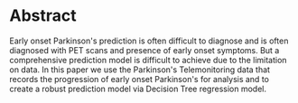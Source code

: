 <h1>Abstract</h1>


Early onset Parkinson's prediction is often difficult to diagnose and is often diagnosed with PET scans and presence of early onset symptoms. But a comprehensive prediction model is difficult to achieve due to the limitation on data. In this paper we use the Parkinson's Telemonitoring data that records the progression of early onset Parkinson's for analysis and to create a robust prediction model via Decision Tree regression model.
